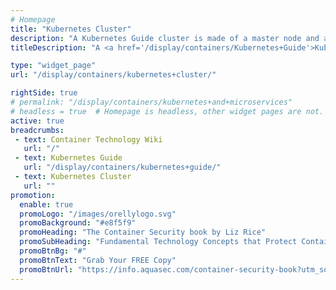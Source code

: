 ```yaml
---
# Homepage
title: "Kubernetes Cluster"
description: "A Kubernetes Guide cluster is made of a master node and a set of worker nodes. In a production environment these run in a distributed setup on multiple nodes. Kubernetes has six main components that form a functioning cluster: API server, Scheduler, Controller manager, kubelet, kube-proxy, etcd. •This page gathers resources about Kubernetes cluster procedures such as configuration, resource management and monitoring."
titleDescription: "A <a href='/display/containers/Kubernetes+Guide'>Kubernetes Guide</a> cluster is made of a master node and a set of worker nodes. In a production environment these run in a distributed setup on multiple <a href='/display/containers/Kubernetes+Nodes'>nodes</a>. Kubernetes has six main components that form a functioning cluster: API server, Scheduler, Controller manager, kubelet, kube-proxy, etcd. •This page gathers resources about <a href='/display/containers/Kubernetes+Architecture+101'>Kubernetes</a> cluster procedures such as configuration, resource management and monitoring." 

type: "widget_page"
url: "/display/containers/kubernetes+cluster/" 

rightSide: true 
# permalink: "/display/containers/kubernetes+and+microservices"
# headless = true  # Homepage is headless, other widget pages are not.
active: true
breadcrumbs:
 - text: Container Technology Wiki
   url: "/"
 - text: Kubernetes Guide
   url: "/display/containers/kubernetes+guide/"
 - text: Kubernetes Cluster
   url: ""
promotion:
  enable: true
  promoLogo: "/images/orellylogo.svg"
  promoBackground: "#e8f5f9"
  promoHeading: "The Container Security book by Liz Rice"
  promoSubHeading: "Fundamental Technology Concepts that Protect Containerized Applications"
  promoBtnBg: "#"
  promoBtnText: "Grab Your FREE Copy"
  promoBtnUrl: "https://info.aquasec.com/container-security-book?utm_source=wiki"
---
```


